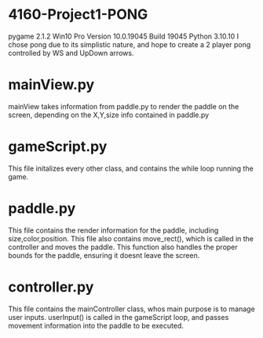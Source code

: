 # 4160-Project1-PONG


pygame 2.1.2 
Win10 Pro Version	10.0.19045 Build 19045
Python 3.10.10
I chose pong due to its simplistic nature, and hope to create a 2 player pong controlled by WS and UpDown arrows.

# mainView.py
mainView takes information from paddle.py to render the paddle on the screen, depending on the X,Y,size info contained in paddle.py

# gameScript.py
This file initalizes every other class, and contains the while loop running the game. 

# paddle.py
This file contains the render information for the paddle, including size,color,position. This file also contains move_rect(), which is called in the controller and moves the paddle. This function also handles the proper bounds for the paddle, ensuring it doesnt leave the screen. 

# controller.py
This file contains the mainController class, whos main purpose is to manage user inputs. userInput() is called in the gameScript loop, and passes movement information into the paddle to be executed. 
